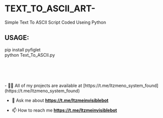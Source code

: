 # TEXT_TO_ASCII_ART-
Simple Text To ASCII Script Coded Useing Python 



<h2>USAGE:</h2>
    pip install pyfiglet <br>
    python Text_To_ASCII.py <br>
  <br>
  <br>
  <br>
  <br>
  
  
  
<p>
  - 👨‍💻 All of my projects are available at [https://t.me/Itzmeno_system_found](https://t.me/Itzmeno_system_found)

- 💬 Ask me about **https://t.me/Itzmeinvisiblebot**

- 📫 How to reach me **https://t.me/Itzmeinvisiblebot**


<p align="left">
</p>

